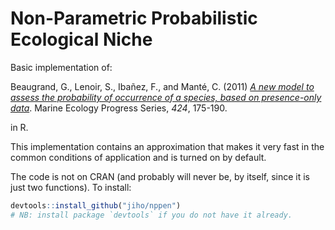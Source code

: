 # Non-Parametric Probabilistic Ecological Niche

Basic implementation of:

Beaugrand, G., Lenoir, S., Ibañez, F., and Manté, C. (2011) [_A new model to assess the probability of occurrence of a species, based on presence-only data_](http://www.int-res.com/abstracts/meps/v424/p175-190/). Marine Ecology Progress Series, *424*, 175-190.

in R.

This implementation contains an approximation that makes it very fast in the common conditions of application and is turned on by default.

The code is not on CRAN (and probably will never be, by itself, since it is just two functions). To install:

```r
devtools::install_github("jiho/nppen")
# NB: install package `devtools` if you do not have it already.
```


